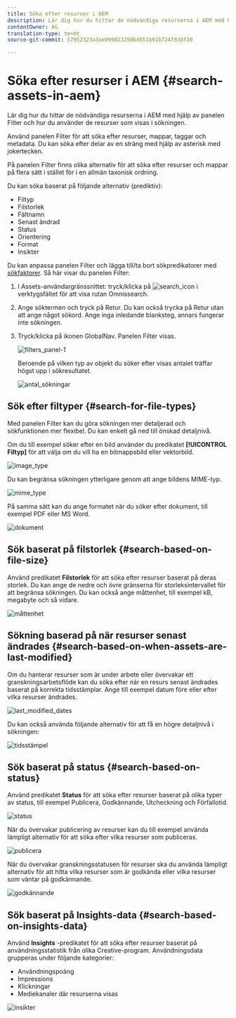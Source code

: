 ```yaml
---
title: Söka efter resurser i AEM
description: Lär dig hur du hittar de nödvändiga resurserna i AEM med hjälp av panelen Filter och hur du använder de resurser som visas i sökningen.
contentOwner: AG
translation-type: tm+mt
source-git-commit: 57952323a3ae0990232506d551b91b724f830f20

---
```



# Söka efter resurser i AEM {#search-assets-in-aem}

Lär dig hur du hittar de nödvändiga resurserna i AEM med hjälp av panelen Filter och hur du använder de resurser som visas i sökningen.

Använd panelen Filter för att söka efter resurser, mappar, taggar och metadata. Du kan söka efter delar av en sträng med hjälp av asterisk med jokertecken.

På panelen Filter finns olika alternativ för att söka efter resurser och mappar på flera sätt i stället för i en allmän taxonisk ordning.

Du kan söka baserat på följande alternativ (prediktiv):

* Filtyp
* Filstorlek
* Fältnamn
* Senast ändrad
* Status
* Orientering
* Format
* Insikter

Du kan anpassa panelen Filter och lägga till/ta bort sökpredikatorer med [sökfaktorer](search-facets.md). Så här visar du panelen Filter:

1. I Assets-användargränssnittet: tryck/klicka på ![search_icon](assets/search_icon.png) i verktygsfältet för att visa rutan Omnissearch.
1. Ange söktermen och tryck på Retur. Du kan också trycka på Retur utan att ange något sökord. Ange inga inledande blanksteg, annars fungerar inte sökningen.

1. Tryck/klicka på ikonen GlobalNav. Panelen Filter visas.

   ![filters_panel-1](assets/filters_panel-1.png)

   Beroende på vilken typ av objekt du söker efter visas antalet träffar högst upp i sökresultatet.

   ![antal_sökningar](assets/number_of_searches.png)

## Sök efter filtyper {#search-for-file-types}

Med panelen Filter kan du göra sökningen mer detaljerad och sökfunktionen mer flexibel. Du kan enkelt gå ned till önskad detaljnivå.

Om du till exempel söker efter en bild använder du predikatet **[!UICONTROL Filtyp]** för att välja om du vill ha en bitmappsbild eller vektorbild.

![image_type](assets/image_type.png)

Du kan begränsa sökningen ytterligare genom att ange bildens MIME-typ.

![mime_type](assets/mime_type.png)

På samma sätt kan du ange formatet när du söker efter dokument, till exempel PDF eller MS Word.

![dokument](assets/documents.png)

## Sök baserat på filstorlek {#search-based-on-file-size}

Använd predikatet **Filstorlek** för att söka efter resurser baserat på deras storlek. Du kan ange de nedre och övre gränserna för storleksintervallet för att begränsa sökningen. Du kan också ange måttenhet, till exempel kB, megabyte och så vidare.

![måttenhet](assets/unit_of_measure.png)

## Sökning baserad på när resurser senast ändrades {#search-based-on-when-assets-are-last-modified}

Om du hanterar resurser som är under arbete eller övervakar ett granskningsarbetsflöde kan du söka efter när en resurs senast ändrades baserat på korrekta tidsstämplar. Ange till exempel datum före eller efter vilka resurser ändrades.

![last_modified_dates](assets/last_modified_dates.png)

Du kan också använda följande alternativ för att få en högre detaljnivå i sökningen:

![tidsstämpel](assets/timestamp.png)

## Sök baserat på status {#search-based-on-status}

Använd predikatet **Status** för att söka efter resurser baserat på olika typer av status, till exempel Publicera, Godkännande, Utcheckning och Förfallotid.

![status](assets/status.png)

När du övervakar publicering av resurser kan du till exempel använda lämpligt alternativ för att söka efter vilka resurser som publiceras.

![publicera](assets/publish.png)

När du övervakar granskningsstatusen för resurser ska du använda lämpligt alternativ för att hitta vilka resurser som är godkända eller vilka resurser som väntar på godkännande.

![godkännande](assets/approval.png)

## Sök baserat på Insights-data {#search-based-on-insights-data}

Använd **Insights** -predikatet för att söka efter resurser baserat på användningsstatistik från olika Creative-program. Användningsdata grupperas under följande kategorier:

* Användningspoäng
* Impressions
* Klickningar
* Mediekanaler där resurserna visas

![insikter](assets/insights.png)
